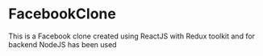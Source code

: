 # FacebookClone
This is a Facebook clone created using ReactJS with Redux toolkit and for backend NodeJS has been used
